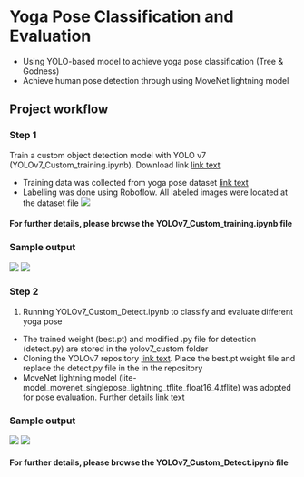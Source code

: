 # Yoga Pose Classification and Evaluation
* Using YOLO-based model to achieve yoga pose classification (Tree & Godness)
* Achieve human pose detection through using MoveNet lightning model 

## Project workflow
### Step 1
Train a custom object detection model with YOLO v7 (YOLOv7_Custom_training.ipynb). Download link [link text](https://github.com/WongKinYiu/yolov7)

* Training data was collected from yoga pose dataset [link text](https://www.kaggle.com/datasets/niharika41298/yoga-poses-dataset)
* Labelling was done using Roboflow. All labeled images were located at the dataset file 
![](https://drive.google.com/uc?export=view&id=1Z9D9aoqciDhjJaAB-_uRU8MsFgQl1CLs)

#### For further details, please browse the YOLOv7_Custom_training.ipynb file
### Sample output
![](https://drive.google.com/uc?export=view&id=1xOnYO71Jk8NxO9uXLudqP33Ux0HEnH_E) ![](https://drive.google.com/uc?export=view&id=1yM1zoBJK2ahXr7Urq1l7wabNkRcywoYz)

### Step 2
1. Running YOLOv7_Custom_Detect.ipynb to classify and evaluate different yoga pose
* The trained weight (best.pt) and modified .py file for detection (detect.py) are stored in the yolov7_custom folder
* Cloning the YOLOv7 repository [link text](https://github.com/WongKinYiu/yolov7). Place the best.pt weight file and replace the detect.py file in the in the repository 
* MoveNet lightning model (lite-model_movenet_singlepose_lightning_tflite_float16_4.tflite) was adopted for pose evaluation. Further details [link text](https://tfhub.dev/google/movenet/multipose/lightning/1)

### Sample output
![](https://drive.google.com/uc?export=view&id=1uiDuYgg8dFci2DkT1bZ34wZ8yfbToZSK) ![](https://drive.google.com/uc?export=view&id=1U5oD6SBuyCByD_CHonlgK09oB6fH0EgP)

#### For further details, please browse the YOLOv7_Custom_Detect.ipynb file
